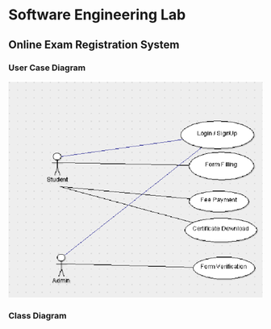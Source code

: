 # Software Engineering Lab



## Online Exam Registration System

### User Case Diagram

![Alt text](https://github.com/nickthelegend/SOFTWARE_ENGINEERING_LAB/blob/main/photos/OERuserCase.png)




### Class Diagram



